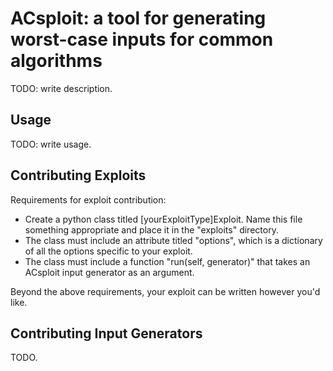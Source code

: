 ACsploit: a tool for generating worst-case inputs for common algorithms
=======================================================================

TODO: write description.

Usage
-----

TODO: write usage.

Contributing Exploits
---------------------

Requirements for exploit contribution:

- Create a python class titled [yourExploitType]Exploit. Name this file something appropriate and place it in the "exploits" directory.
- The class must include an attribute titled "options", which is a dictionary of all the options specific to your exploit. 
- The class must include a function "run(self, generator)" that takes an ACsploit input generator as an argument.

Beyond the above requirements, your exploit can be written however you'd like.

Contributing Input Generators
-----------------------------

TODO.

